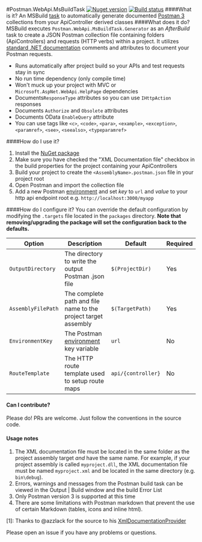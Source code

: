 #Postman.WebApi.MsBuildTask
[![Nuget version](https://img.shields.io/nuget/v/Nuget.Core.svg)](http://www.nuget.org)
[![Build status](https://ci.appveyor.com/api/projects/status/fbbjue07o913v0n7/branch/master?svg=true)](https://ci.appveyor.com/project/jamesholcomb/postman-webapi-msbuildtask/branch/master)
####What is it?
An MSBuild [task](https://msdn.microsoft.com/en-us/library/t9883dzc.aspx) to automatically generate documented [Postman 3](http://www.getpostman.com) collections from your ApiController derived classes
####What does it do?
MSBuild executes `Postman.WebApi.MsBuildTask.Generator` as an _AfterBuild_ task to create a JSON Postman collection file containing folders (ApiControllers) and requests (HTTP verbs) within a project.  It utilizes [standard .NET documentation](http://msdn.microsoft.com/en-us/library/5ast78ax.aspx) comments and attributes to document your Postman requests.

* Runs automatically after project build so your APIs and test requests stay in sync
* No run time dependency (only compile time)
* Won't muck up your project with MVC or `Microsoft.AspNet.WebApi.HelpPage` dependencies
* Documents`ResponseType` attributes so you can use `IHttpAction` responses
* Documents `Authorize` and `Obsolete` attributes
* Documents OData `EnableQuery` attribute
* You can use tags like `<c>`, `<code>`, `<para>`, `<example>`, `<exception>`, `<paramref>`, `<see>`, `<seealso>`, `<typeparamref>`

####How do I use it?
1. Install the [NuGet package](https://www.nuget.org/packages/Postman.WebApi.MsBuildTask)
1. Make sure you have checked the "XML Documentation file" checkbox in the build properties for the project containing your ApiControllers
1. Build your project to create the `<AssemblyName>.postman.json` file in your project root
1. Open Postman and import the collection file
1. Add a new Postman [environment](https://www.getpostman.com/docs/environments) and set _key_ to `url` and _value_ to your http api endpoint root e.g. `http://localhost:3000/myapp`

####How do I configure it?
You can override the default configuration by modifying the `.targets` file located in the `packages` directory.  __Note that removing/upgrading the package will set the configuration back to the defaults.__

| Option | Description | Default | Required |
| ------ | ----------- | ------- | -------- |
| `OutputDirectory`   | The directory to write the output Postman .json file | `$(ProjectDir)` | Yes
| `AssemblyFilePath` | The complete path and file name to the project target assembly | `$(TargetPath)` | Yes
| `EnvironmentKey`    | The Postman [environment](https://www.getpostman.com/docs/environments) key variable   | `url` | No
| `RouteTemplate` | The HTTP route template used to setup route maps | `api/{controller}` | No

#### Can I contribute?
Please do!  PRs are welcome.  Just follow the conventions in the source code.

#### Usage notes
1. The XML documentation file must be located in the same folder as the project assembly target _and_ have the same name.  For example, if your project assembly is called `myproject.dll`, the XML documentation file must be named `myproject.xml` and be located in the same directory (e.g. `bin\debug`).
1. Errors, warnings and messages from the Postman build task can be viewed in the Output | Build window and the build Error List
1. Only Postman version 3 is supported at this time
1. There are some limitations with Postman markdown that prevent the use of certain Markdown (tables, icons and inline html).

[1]: Thanks to @azzlack for the source to his [XmlDocumentationProvider](https://github.com/azzlack/Microsoft.AspNet.WebApi.HelpPage.Ex)

Please open an issue if you have any problems or questions.
